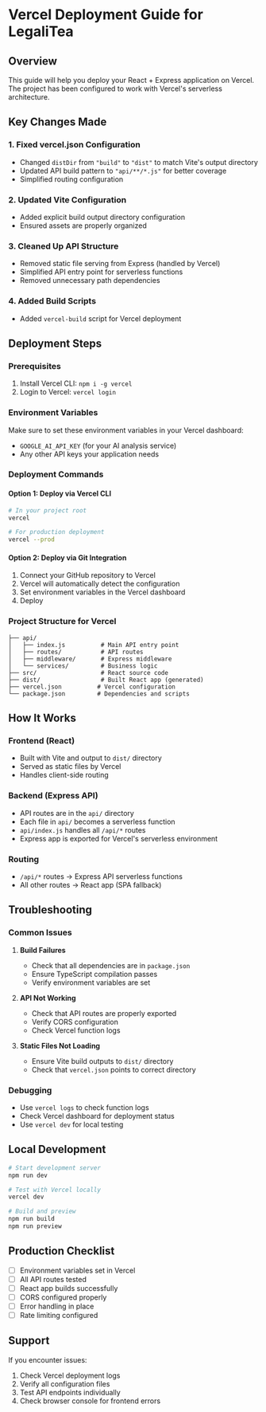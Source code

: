 # Vercel Deployment Guide for LegaliTea

## Overview

This guide will help you deploy your React + Express application on Vercel. The project has been configured to work with Vercel's serverless architecture.

## Key Changes Made

### 1. Fixed vercel.json Configuration

- Changed `distDir` from `"build"` to `"dist"` to match Vite's output directory
- Updated API build pattern to `"api/**/*.js"` for better coverage
- Simplified routing configuration

### 2. Updated Vite Configuration

- Added explicit build output directory configuration
- Ensured assets are properly organized

### 3. Cleaned Up API Structure

- Removed static file serving from Express (handled by Vercel)
- Simplified API entry point for serverless functions
- Removed unnecessary path dependencies

### 4. Added Build Scripts

- Added `vercel-build` script for Vercel deployment

## Deployment Steps

### Prerequisites

1. Install Vercel CLI: `npm i -g vercel`
2. Login to Vercel: `vercel login`

### Environment Variables

Make sure to set these environment variables in your Vercel dashboard:

- `GOOGLE_AI_API_KEY` (for your AI analysis service)
- Any other API keys your application needs

### Deployment Commands

#### Option 1: Deploy via Vercel CLI

```bash
# In your project root
vercel

# For production deployment
vercel --prod
```

#### Option 2: Deploy via Git Integration

1. Connect your GitHub repository to Vercel
2. Vercel will automatically detect the configuration
3. Set environment variables in the Vercel dashboard
4. Deploy

### Project Structure for Vercel

```
├── api/
│   ├── index.js          # Main API entry point
│   ├── routes/           # API routes
│   ├── middleware/       # Express middleware
│   └── services/         # Business logic
├── src/                  # React source code
├── dist/                 # Built React app (generated)
├── vercel.json          # Vercel configuration
└── package.json         # Dependencies and scripts
```

## How It Works

### Frontend (React)

- Built with Vite and output to `dist/` directory
- Served as static files by Vercel
- Handles client-side routing

### Backend (Express API)

- API routes are in the `api/` directory
- Each file in `api/` becomes a serverless function
- `api/index.js` handles all `/api/*` routes
- Express app is exported for Vercel's serverless environment

### Routing

- `/api/*` routes → Express API serverless functions
- All other routes → React app (SPA fallback)

## Troubleshooting

### Common Issues

1. **Build Failures**

   - Check that all dependencies are in `package.json`
   - Ensure TypeScript compilation passes
   - Verify environment variables are set

2. **API Not Working**

   - Check that API routes are properly exported
   - Verify CORS configuration
   - Check Vercel function logs

3. **Static Files Not Loading**
   - Ensure Vite build outputs to `dist/` directory
   - Check that `vercel.json` points to correct directory

### Debugging

- Use `vercel logs` to check function logs
- Check Vercel dashboard for deployment status
- Use `vercel dev` for local testing

## Local Development

```bash
# Start development server
npm run dev

# Test with Vercel locally
vercel dev

# Build and preview
npm run build
npm run preview
```

## Production Checklist

- [ ] Environment variables set in Vercel
- [ ] All API routes tested
- [ ] React app builds successfully
- [ ] CORS configured properly
- [ ] Error handling in place
- [ ] Rate limiting configured

## Support

If you encounter issues:

1. Check Vercel deployment logs
2. Verify all configuration files
3. Test API endpoints individually
4. Check browser console for frontend errors
